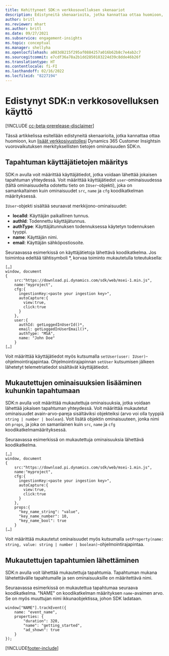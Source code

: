 ```yaml
---
title: Kehittyneet SDK:n verkkosovelluksen skenaariot
description: Edistyneitä skenaarioita, jotka kannattaa ottaa huomioon, kun verkkosivustoon lisätään SDK.
author: britl
ms.reviewer: mhart
ms.author: britl
ms.date: 09/27/2021
ms.subservice: engagement-insights
ms.topic: conceptual
ms.manager: shellyha
ms.openlocfilehash: a083d8215f295af0884257a016b62b8c7e4ab2c7
ms.sourcegitcommit: e7cdf36a78a2b1dd2850183224d39c8dde46b26f
ms.translationtype: HT
ms.contentlocale: fi-FI
ms.lasthandoff: 02/16/2022
ms.locfileid: "8227194"
---
```

# <a name="advanced-web-sdk-instrumentation"></a>Edistynyt SDK:n verkkosovelluksen käyttö

[!INCLUDE [cc-beta-prerelease-disclaimer](includes/cc-beta-prerelease-disclaimer.md)]

Tässä artikkelissa esitellään edistyneitä skenaarioita, jotka kannattaa ottaa huomioon, kun [lisäät verkkosivustollesi](instrument-website.md) Dynamics 365 Customer Insightsin vuorovaikutuksen merkityksellisten tietojen ominaisuuden SDK:n.

## <a name="setting-user-details-for-your-event"></a>Tapahtuman käyttäjätietojen määritys

SDK:n avulla voit määrittää käyttäjätiedot, jotka voidaan lähettää jokaisen tapahtuman yhteydessä. Voit määrittää käyttäjätiedot `user`-ominaisuudessa (tältä ominaisuudelta odotettu tieto on `IUser`-objekti), joka on samankaltainen kuin ominaisuudet `src`, `name` ja `cfg` koodikatkelman määrityksessä.

`IUser`-objekti sisältää seuraavat merkkijono-ominaisuudet:

- **localId**: Käyttäjän paikallinen tunnus.
- **authId**: Todennettu käyttäjätunnus.
- **authType**: Käyttäjätunnuksen todennuksessa käytetyn todennuksen tyyppi.
- **name**: Käyttäjän nimi.
- **email**: Käyttäjän sähköpostiosoite.

Seuraavassa esimerkissä on käyttäjätietoja lähettävä koodikatkelma. Jos toimintoa edeltää tähtisymboli *, korvaa toiminto mukautetulla toteutuksella:

```
[…]
window, document
{
    src:"https://download.pi.dynamics.com/sdk/web/msei-1.min.js",
    name:"myproject",
    cfg:{
      ingestionKey:<paste your ingestion key>",
      autoCapture:{
        view:true,
        click:true
      }
    },
    user:{
      authId: getLoggedInUserId()*,
      email: getLoggedInUserEmail()*,
      authType: "MSA",
      name: "John Doe"
    }
[…]
```

Voit määrittää käyttäjätiedot myös kutsumalla `setUser(user: IUser)`-ohjelmointirajapintaa. Ohjelmointirajapinnan `setUser` kutsumisen jälkeen lähetetyt telemetriatiedot sisältävät käyttäjätiedot.

## <a name="adding-custom-properties-for-each-event"></a>Mukautettujen ominaisuuksien lisääminen kuhunkin tapahtumaan

SDK:n avulla voit määrittää mukautettuja ominaisuuksia, jotka voidaan lähettää jokaisen tapahtuman yhteydessä. Voit määrittää mukautetut ominaisuudet avain-arvo-pareja sisältäviksi objekteiksi (arvo voi olla tyyppiä `string | number | boolean`). Voit lisätä objektin ominaisuuteen, jonka nimi on `props`, ja joka on samanlainen kuin `src`, `name` ja `cfg` koodikatkelmamäärityksessä.

Seuraavassa esimerkissä on mukautettuja ominaisuuksia lähettävä koodikatkelma.

```
[…]
window, document
{
    src:"https://download.pi.dynamics.com/sdk/web/msei-1.min.js",
    name:"myproject",
    cfg:{
      ingestionKey:<paste your ingestion key>",
      autoCapture:{
        view:true,
        click:true
      }
    },
    props:{
      "key_name_string": "value",
      "key_name_number": 10,
      "key_name_bool": true
    }
[…]
```

Voit määrittää mukautetut ominaisuudet myös kutsumalla `setProperty(name: string, value: string | number | boolean)`-ohjelmointirajapintaa.

## <a name="sending-custom-events"></a>Mukautettujen tapahtumien lähettäminen

SDK:n avulla voit lähettää mukautettuja tapahtumia. Tapahtuman mukana lähetettävälle tapahtumalle ja sen ominaisuuksille on määritettävä nimi.

Seuraavassa esimerkissä on mukautettua tapahtumaa seuraava koodikatkelma. "NAME" on koodikatkelman määrityksen `name`-avaimen arvo. Se on myös muuttujan nimi ikkunaobjektissa, johon SDK ladataan.

```
window["NAME"].trackEvent({
    name: "event_name",
    properties: {
        "duration": 320,
        "name": "getting_started",
        "ad_shown": true
    }
});
```


[!INCLUDE[footer-include](../includes/footer-banner.md)]
